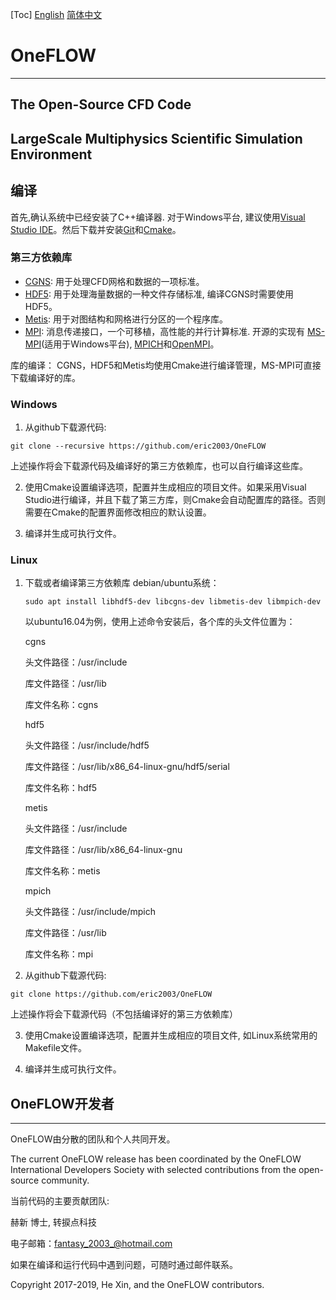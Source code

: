 ﻿[Toc]
[English](./README.md) [简体中文 ](./README_zh_CN.md)
# OneFLOW
-----------------------------------------------------------
The Open-Source CFD Code
-----------------------------------------------------------
LargeScale Multiphysics Scientific Simulation Environment
-----------------------------------------------------------

## 编译
首先,确认系统中已经安装了C++编译器. 对于Windows平台, 建议使用[Visual Studio IDE](https://visualstudio.microsoft.com/ "Visual Studio IDE")。然后下载并安装[Git](https://git-scm.com/ "Git")和[Cmake](https://cmake.org/download/ "cmake")。

### 第三方依赖库

* [CGNS](https://github.com/CGNS/CGNS "CGNS"): 用于处理CFD网格和数据的一项标准。
* [HDF5](https://www.hdfgroup.org/downloads/hdf5/ "hdf5"): 用于处理海量数据的一种文件存储标准, 编译CGNS时需要使用HDF5。
* [Metis](http://glaros.dtc.umn.edu/gkhome/metis/metis/download "Metis"): 用于对图结构和网格进行分区的一个程序库。
* [MPI](https://computing.llnl.gov/tutorials/mpi/ "MPI"): 消息传递接口，一个可移植，高性能的并行计算标准. 开源的实现有 [MS-MPI](https://github.com/Microsoft/Microsoft-MPI "MS-MPI")(适用于Windows平台), [MPICH](https://github.com/pmodels/mpich "MPICH")和[OpenMPI](https://github.com/open-mpi/ompi "OpenMPI")。

库的编译：
    CGNS，HDF5和Metis均使用Cmake进行编译管理，MS-MPI可直接下载编译好的库。

### Windows

1. 从github下载源代码:
```
git clone --recursive https://github.com/eric2003/OneFLOW
```
上述操作将会下载源代码及编译好的第三方依赖库，也可以自行编译这些库。

2. 使用Cmake设置编译选项，配置并生成相应的项目文件。如果采用Visual Studio进行编译，并且下载了第三方库，则Cmake会自动配置库的路径。否则需要在Cmake的配置界面修改相应的默认设置。
   
3. 编译并生成可执行文件。
   
### Linux

1. 下载或者编译第三方依赖库
   debian/ubuntu系统：
   ```
   sudo apt install libhdf5-dev libcgns-dev libmetis-dev libmpich-dev
   ```

   以ubuntu16.04为例，使用上述命令安装后，各个库的头文件位置为：

    cgns  

    头文件路径：/usr/include

    库文件路径：/usr/lib  

    库文件名称：cgns

    hdf5 

    头文件路径：/usr/include/hdf5

    库文件路径：/usr/lib/x86_64-linux-gnu/hdf5/serial

    库文件名称：hdf5

    metis

    头文件路径：/usr/include

    库文件路径：/usr/lib/x86_64-linux-gnu

    库文件名称：metis

    mpich 

    头文件路径：/usr/include/mpich

    库文件路径：/usr/lib

    库文件名称：mpi

2. 从github下载源代码:
```
git clone https://github.com/eric2003/OneFLOW
```
上述操作将会下载源代码（不包括编译好的第三方依赖库）

3. 使用Cmake设置编译选项，配置并生成相应的项目文件, 如Linux系统常用的Makefile文件。
   
1. 编译并生成可执行文件。
   
## OneFLOW开发者
-----------------------------------------------------------
OneFLOW由分散的团队和个人共同开发。

The current OneFLOW release has been coordinated by the OneFLOW International Developers Society with selected contributions from the open-source community.

当前代码的主要贡献团队:

赫新 博士, 转捩点科技

电子邮箱：<fantasy_2003_@hotmail.com>

如果在编译和运行代码中遇到问题，可随时通过邮件联系。

Copyright 2017-2019, He Xin, and the OneFLOW contributors.
